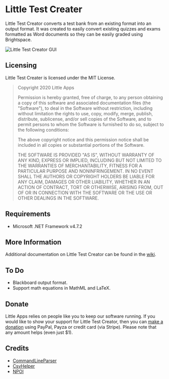 # Little Test Creater

Little Test Creator converts a test bank from an existing format into an output format. It was created to easily convert existing quizzes and exams formatted as Word documents so they can be easily graded using Brightspace.

![Little Test Creator GUI](https://i.imgur.com/MRFxfro.png)

## Licensing
Little Test Creater is licensed under the MIT License.

 > Copyright 2020 Little Apps
 > 
 > Permission is hereby granted, free of charge, to any person obtaining a copy of this software and associated documentation files (the "Software"), to deal in the Software without restriction, including without limitation the rights to use, copy, modify, merge, publish, distribute, sublicense, and/or sell copies of the Software, and to permit persons to whom the Software is furnished to do so, subject to the following conditions:
 > 
 > The above copyright notice and this permission notice shall be included in all copies or substantial portions of the Software.
 > 
 > THE SOFTWARE IS PROVIDED "AS IS", WITHOUT WARRANTY OF ANY KIND, EXPRESS OR IMPLIED, INCLUDING BUT NOT LIMITED TO THE WARRANTIES OF MERCHANTABILITY, FITNESS FOR A PARTICULAR PURPOSE AND NONINFRINGEMENT. IN NO EVENT SHALL THE AUTHORS OR COPYRIGHT HOLDERS BE LIABLE FOR ANY CLAIM, DAMAGES OR OTHER LIABILITY, WHETHER IN AN ACTION OF CONTRACT, TORT OR OTHERWISE, ARISING FROM, OUT OF OR IN CONNECTION WITH THE SOFTWARE OR THE USE OR OTHER DEALINGS IN THE SOFTWARE.

## Requirements

 * Microsoft .NET Framework v4.7.2

## More Information

Additional documentation on Little Test Creator can be found in the [wiki](https://github.com/little-apps/LittleTestCreator/wiki).

## To Do

 * Blackboard output format.
 * Support math equations in MathML and LaTeX.
 
## Donate

Little Apps relies on people like you to keep our software running. If you would like to show your support for Little Test Creator, then you can [make a donation](https://www.little-apps.com/?donate) using PayPal, Payza or credit card (via Stripe). Please note that any amount helps (even just $1).

## Credits
 * [CommandLineParser](https://github.com/commandlineparser/commandline)
 * [CsvHelper](https://joshclose.github.io/CsvHelper/)
 * [NPOI](https://github.com/nissl-lab/npoi)
